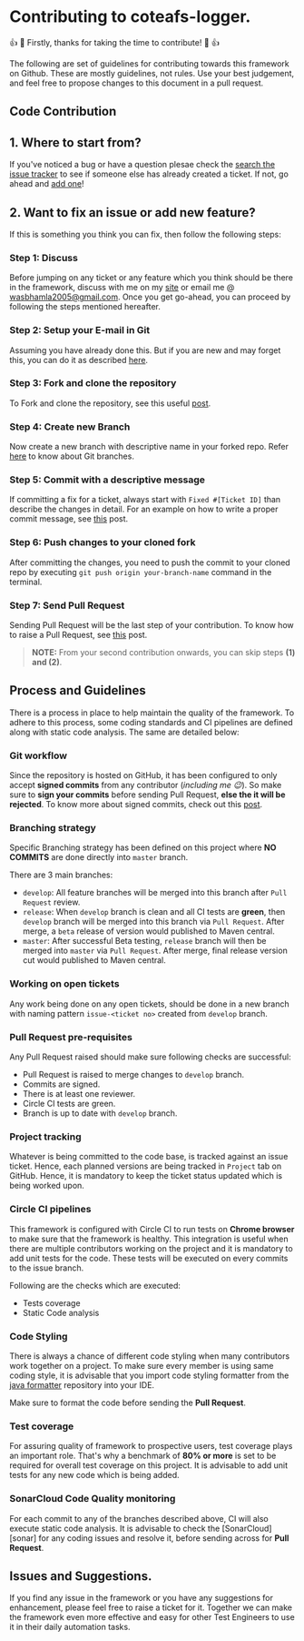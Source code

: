 # Contributing to coteafs-logger.

:+1: :tada: Firstly, thanks for taking the time to contribute! :tada: :+1:

The following are set of guidelines for contributing towards this framework on Github. These are mostly guidelines, not rules. Use your best judgement, and feel free to propose changes to this document in a pull request.

## Code Contribution

## 1. Where to start from?

If you've noticed a bug or have a question plesae check the [search the issue tracker][tracker] to see if someone else has already created a ticket. If not, go ahead and [add one][new issue]!

## 2. Want to fix an issue or add new feature?

If this is something you think you can fix, then follow the following steps:

### Step 1: Discuss

Before jumping on any ticket or any feature which you think should be there in the framework, discuss with me on my [site][] or email me @ wasbhamla2005@gmail.com. Once you get go-ahead, you can proceed by following the steps mentioned hereafter.

### Step 2: Setup your E-mail in Git

Assuming you have already done this. But if you are new and may forget this, you can do it as described [here][setup].

### Step 3: Fork and clone the repository

To Fork and clone the repository, see this useful [post][fork].

### Step 4: Create new Branch

Now create a new branch with descriptive name in your forked repo. Refer [here][branch] to know about Git branches.

### Step 5: Commit with a descriptive message

If committing a fix for a ticket, always start with `Fixed #[Ticket ID]` than describe the changes in detail.
For an example on how to write a proper commit message, see [this][commitHelp] post.

### Step 6: Push changes to your cloned fork

After committing the changes, you need to push the commit to your cloned repo by executing `git push origin your-branch-name` command in the terminal.

### Step 7: Send Pull Request

Sending Pull Request will be the last step of your contribution. To know how to raise a Pull Request, see [this][pr] post.

> **NOTE:** From your second contribution onwards, you can skip steps **(1) and (2)**.

## Process and Guidelines

There is a process in place to help maintain the quality of the framework. To adhere to this process, some coding standards and CI pipelines are defined along with static code analysis. The same are detailed below:

### Git workflow

Since the repository is hosted on GitHub, it has been configured to only accept **signed commits** from any contributor (_including me :wink:_). So make sure to **sign your commits** before sending Pull Request, **else the it will be rejected**. To know more about signed commits, check out this [post][sign-commit].

### Branching strategy

Specific Branching strategy has been defined on this project where **NO COMMITS** are done directly into `master` branch.

There are 3 main branches:
- `develop`: All feature branches will be merged into this branch after `Pull Request` review.
- `release`: When `develop` branch is clean and all CI tests are **green**, then `develop` branch will be merged into this branch via `Pull Request`. After merge, a `beta` release of version would published to Maven central.
- `master`: After successful Beta testing, `release` branch will then be merged into `master` via `Pull Request`. After merge, final release version cut would published to Maven central.

### Working on open tickets

Any work being done on any open tickets, should be done in a new branch with naming pattern `issue-<ticket no>` created from `develop` branch.

### Pull Request pre-requisites

Any Pull Request raised should make sure following checks are successful:
- Pull Request is raised to merge changes to `develop` branch.
- Commits are signed.
- There is at least one reviewer.
- Circle CI tests are green.
- Branch is up to date with `develop` branch.

### Project tracking

Whatever is being committed to the code base, is tracked against an issue ticket. Hence, each planned versions are being tracked in `Project` tab on GitHub. Hence, it is mandatory to keep the ticket status updated which is being worked upon.

### Circle CI pipelines

This framework is configured with Circle CI to run tests on **Chrome browser** to make sure that the framework is healthy. This integration is useful when there are multiple contributors working on the project and it is mandatory to add unit tests for the code. These tests will be executed on every commits to the issue branch.

Following are the checks which are executed:
- Tests coverage
- Static Code analysis

### Code Styling

There is always a chance of different code styling when many contributors work together on a project. To make sure every member is using same coding style, it is advisable that you import code styling formatter from the [java formatter][formatter] repository into your IDE.

Make sure to format the code before sending the **Pull Request**.

### Test coverage

For assuring quality of framework to prospective users, test coverage plays an important role. That's why a benchmark of **80% or more** is set to be required for overall test coverage on this project. It is advisable to add unit tests for any new code which is being added.

### SonarCloud Code Quality monitoring

For each commit to any of the branches described above, CI will also execute static code analysis. It is advisable to check the [SonarCloud][sonar] for any coding issues and resolve it, before sending across for **Pull Request**.

## Issues and Suggestions.

If you find any issue in the framework or you have any suggestions for enhancement, please feel free to raise a ticket for it. Together we can make the framework even more effective and easy for other Test Engineers to use it in their daily automation tasks.

[sign-commit]: https://help.github.com/en/articles/signing-commits
[formatter]: https://github.com/WasiqB/java-formatter
[tracker]: https://github.com/WasiqB/coteafs-logger/issues?q=something
[new issue]: https://github.com/WasiqB/coteafs-logger/issues/new
[fork]: https://help.github.com/articles/fork-a-repo/
[branch]: https://www.atlassian.com/git/tutorials/using-branches
[setup]: https://help.github.com/articles/setting-your-commit-email-address-in-git
[commitHelp]: https://github.com/erlang/otp/wiki/Writing-good-commit-messages
[pr]: https://help.github.com/articles/creating-a-pull-request
[site]: https://wasiqb.github.io